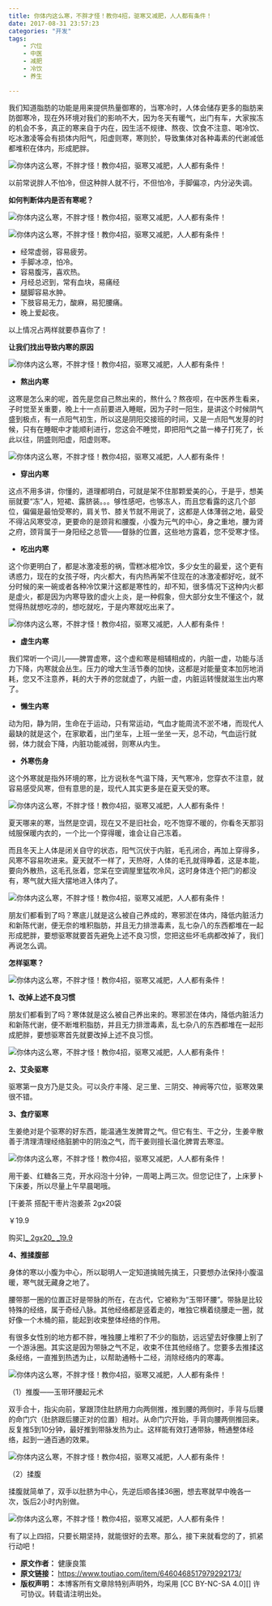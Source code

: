 ```yaml
---
title: 你体内这么寒，不胖才怪！教你4招，驱寒又减肥，人人都有条件！
date: 2017-08-31 23:57:23
categories: "开发"
tags:
	- 穴位
	- 中医
	- 减肥
	- 冷饮
	- 养生

---
```


我们知道脂肪的功能是用来提供热量御寒的，当寒冷时，人体会储存更多的脂肪来防御寒冷，现在外环境对我们的影响不大，因为冬天有暖气，出门有车，大家挨冻的机会不多，真正的寒来自于内在，因生活不规律、熬夜、饮食不注意、喝冷饮、吃冰激凌等会有损体内阳气，阳虚则寒，寒则於，导致集体对各种毒素的代谢减低都堆积在体内，形成肥胖。

![你体内这么寒，不胖才怪！教你4招，驱寒又减肥，人人都有条件！][4]

以前常说胖人不怕冷，但这种胖人就不行，不但怕冷，手脚偏凉，内分泌失调。

**如何判断体内是否有寒呢？**

![你体内这么寒，不胖才怪！教你4招，驱寒又减肥，人人都有条件！][4 1]

![你体内这么寒，不胖才怪！教你4招，驱寒又减肥，人人都有条件！][4 2]

 *  经常虚弱，容易疲劳。
 *  手脚冰凉，怕冷。
 *  容易腹泻，喜欢热。
 *  月经总迟到，常有血块，易痛经
 *  腿脚容易水肿。
 *  下肢容易无力，酸麻，易犯腰痛。
 *  晚上爱起夜。

以上情况占两样就要恭喜你了！

**让我们找出导致内寒的原因**

![你体内这么寒，不胖才怪！教你4招，驱寒又减肥，人人都有条件！][4 1]

 *  **熬出内寒**

这寒是怎么来的呢，首先是您自己熬出来的，熬什么？熬夜呗，在中医养生看来，子时觉至关重要，晚上十一点前要进入睡眠，因为子时一阳生，是讲这个时候阴气盛到极点，有一点阳气初生，所以这是阴阳交接班的时间，又是一点阳气发芽的时候，只有在睡眠中才能顺利进行，您这会不睡觉，即把阳气之苗一棒子打死了，长此以往，阴盛则阳虚，阳虚则寒。

![你体内这么寒，不胖才怪！教你4招，驱寒又减肥，人人都有条件！][4 3]

 *  **穿出内寒**

这点不用多讲，你懂的，道理都明白，可就是架不住那颗爱美的心，于是乎，想美丽就要“冻”人，短裙、露脐装。。。够性感吧，也够冻人，而且您看露的这几个部位，偏偏是最怕受寒的，肩关节、膝关节就不用说了，这都是人体薄弱之地，最受不得沾风寒受凉，更要命的是颈背和腰腹，小腹为元气的中心，身之重地，腰为肾之府，颈背属于一身阳经之总管——督脉的位置，这些地方露着，您不受寒才怪。

 *  **吃出内寒**

这个你更明白了，都是冰激凌惹的祸，雪糕冰棍冷饮，多少女生的最爱，这个更有诱惑力，现在的女孩子呀，内火都大，有内热再架不住现在的冰激凌都好吃，就不分时候的来一碗或者各种冷饮果汁这都是寒性的，却不知，很多情况下这种内火都是虚火，都是因为内寒导致的虚火上炎，是一种假象，但大部分女生不懂这个，就觉得热就想吃凉的，想吃就吃，于是内寒就吃出来了。

![你体内这么寒，不胖才怪！教你4招，驱寒又减肥，人人都有条件！][4 4]

 *  **虚生内寒**

我们常听一个词儿——脾胃虚寒，这个虚和寒是相辅相成的，内脏一虚，功能与活力下降，内寒就会丛生。压力的增大生活节奏的加快，这都是对能量变本加厉地消耗，您又不注意养，耗的大于养的您就虚了，内脏一虚，内脏运转慢就滋生出内寒了。

 *  **懒生内寒**

动为阳，静为阴，生命在于运动，只有常运动，气血才能周流不淤不堵，而现代人最缺的就是这个，在家歇着，出门坐车，上班一坐坐一天，总不动，气血运行就弱，体力就会下降，内脏功能减弱，则寒从内生。

 *  **外寒伤身**

这个外寒就是指外环境的寒，比方说秋冬气温下降，天气寒冷，您穿衣不注意，就容易感受风寒，但有意思的是，现代人其实更多是在夏天受的寒。

![你体内这么寒，不胖才怪！教你4招，驱寒又减肥，人人都有条件！][4 5]

夏天哪来的寒，当然是空调，现在又不是旧社会，吃不饱穿不暖的，你看冬天那羽绒服保暖内衣的，一个比一个穿得暖，谁会让自己冻着。

而且冬天上人体是闭关自守的状态，阳气沉伏于内脏，毛孔闭合，再加上穿得多，风寒不容易吹进来。夏天就不一样了，天热呀，人体的毛孔就得睁着，这是本能，要向外散热，这毛孔张着，您呆在空调屋里猛吹冷风，这时身体连个把门的都没有，寒气就大摇大摆地进入体内了。

![你体内这么寒，不胖才怪！教你4招，驱寒又减肥，人人都有条件！][4 6]

朋友们都看到了吗？寒底儿就是这么被自己养成的，寒邪淤在体内，降低内脏活力和新陈代谢，便无奈的堆积脂肪，并且无力排泄毒素，乱七杂八的东西都堆在一起形成肥胖，要想驱寒就要首先避免上述不良习惯，您把这些坏毛病都改掉了，我们再说怎么调。

**怎样驱寒？**

![你体内这么寒，不胖才怪！教你4招，驱寒又减肥，人人都有条件！][4 1]

**1、改掉上述不良习惯**

朋友们都看到了吗？寒体就是这么被自己养出来的。寒邪淤在体内，降低内脏活力和新陈代谢，便不断堆积脂肪，并且无力排泄毒素，乱七杂八的东西都堆在一起形成肥胖，要想驱寒首先就要改掉上述不良习惯。

![你体内这么寒，不胖才怪！教你4招，驱寒又减肥，人人都有条件！][4 7]

**2、艾灸驱寒**

驱寒第一良方乃是艾灸。可以灸疗丰隆、足三里、三阴交、神阙等穴位，驱寒效果很不错。

**3、食疗驱寒**

生姜绝对是个驱寒的好东西，能温通生发脾胃之气。但它有生、干之分，生姜辛散善于清理清理经络脏腑中的阴浊之气，而干姜则擅长温化脾胃去寒湿。

![你体内这么寒，不胖才怪！教你4招，驱寒又减肥，人人都有条件！][4 8]

用干姜、红糖各三克，开水闷泡十分钟，一周喝上两三次。但您记住了，上床萝卜下床姜，所以尽量上午早晨喝哦。

[干姜茶 搭配干枣片泡姜茶 2gx20袋

￥19.9

购买][_ 2gx20_ _19.9]

**4、推揉腹部**

身体的寒以小腹为中心，所以聪明人一定知道擒贼先擒王，只要想办法保持小腹温暖，寒气就无藏身之地了。

腰带那一圈的位置正好是带脉的所在，在古代，它被称为“玉带环腰”。带脉是比较特殊的经络，属于奇经八脉。其他经络都是竖着走的，唯独它横着绕腰走一圈，就好像一个木桶的箍，能起到收束整体经络的作用。

有很多女性别的地方都不胖，唯独腰上堆积了不少的脂肪，远远望去好像腰上别了一个游泳圈。其实这是因为带脉之气不足，收束不住其他经络了。您要多去推揉这条经络，一直推到热透为止，以帮助通畅十二经，消除经络内的寒毒。

![你体内这么寒，不胖才怪！教你4招，驱寒又减肥，人人都有条件！][4 9]

（1）推腹——玉带环腰起元术

双手合十，指尖向前，掌跟顶住肚脐用力向两侧推，推到腰的两侧时，手背与后腰的命门穴（肚脐跟后腰正对的位置）相对。从命门穴开始，手背向腰两侧推回来。反复推5到10分钟，最好推到带脉发热为止。这样能有效打通带脉，畅通整体经络，起到一通百通的效果。

![你体内这么寒，不胖才怪！教你4招，驱寒又减肥，人人都有条件！][4 10]

（2）揉腹

揉腹就简单了，双手以肚脐为中心，先逆后顺各揉36圈，想去寒就早中晚各一次，饭后2小时内别做。

![你体内这么寒，不胖才怪！教你4招，驱寒又减肥，人人都有条件！][4 11]

有了以上四招，只要长期坚持，就能很好的去寒。那么，接下来就看您的了，抓紧行动吧！


[4]: static/resources/crawler/NQMU-YENI-6V3Q.jpg
[4 1]: static/resources/crawler/UUEN-6JRF-EBNJ.jpg
[4 2]: static/resources/crawler/6VRN-EYQQ-BREN.jpg
[4 3]: static/resources/crawler/36JB-ZUEA-IIMJ.jpg
[4 4]: static/resources/crawler/QEYE-YANN-UV2M.jpg
[4 5]: static/resources/crawler/MARZ-FZMA-JZNQ.jpg
[4 6]: static/resources/crawler/ZMEA-MFAJ-AQNV.jpg
[4 7]: static/resources/crawler/NYZ3-2URQ-VEQZ.jpg
[4 8]: static/resources/crawler/YAUI-AREZ-BVA2.jpg
[_ 2gx20_ _19.9]: https://wap.youzan.com/v2/showcase/goods?alias=2omp0vvgvio78&amp;v2/goods/2omp0vvgvio78
[4 9]: static/resources/crawler/Q6VM-YERB-N7VF.jpg
[4 10]: static/resources/crawler/FN6N-REAM-ERAR.jpg
[4 11]: static/resources/crawler/BMMM-VUBR-NVZE.jpg
 *  **原文作者：** 健康良策
 *  **原文链接：** https://www.toutiao.com/item/6460468517979292173/
 *  **版权声明：** 本博客所有文章除特别声明外，均采用 [CC BY-NC-SA 4.0][] 许可协议。转载请注明出处。
